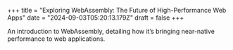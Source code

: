 +++
title = "Exploring WebAssembly: The Future of High-Performance Web Apps"
date = "2024-09-03T05:20:13.179Z"
draft = false
+++

  An introduction to WebAssembly, detailing how it’s bringing near-native performance to web applications.
        